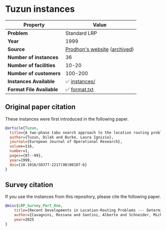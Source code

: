 # Tuzun instances

| Property    | Value |
| ----------- | ----- |
| **Problem** | Standard LRP |
| **Year**    | 1999 |
| **Source**  | [Prodhon's website](http://prodhonc.free.fr/Instances/instances_us.htm) ([archived](https://web.archive.org/web/20250131140029/http://prodhonc.free.fr/Instances/instances_us.htm)) |
| **Number of instances** | 36 |
| **Number of facilities** | 10-20 |
| **Number of customers** | 100-200 |
| **Instances Available** | ✅ [instances/](instances/) |
| **Format File Available** | ✅ [format.txt](format.txt) |

## Original paper citation

These instances were first introduced in the following paper.

```bib
@article{Tuzun,
  title={A two-phase tabu search approach to the location routing problem},
  author={Tuzun, Dilek and Burke, Laura Ignizio},
  journal={European Journal of Operational Research},
  volume=116,
  number=1,
  pages={87--99},
  year=1999,
  doi={10.1016/S0377-2217(98)00107-6}
}
```

## Survey citation

If you use the instances from this repository, please cite the following paper.

```bib
@misc{LRP_Survey_Part_One,
    title={Recent Developments in Location-Routing Problems --- Deterministic, single-echelon, single-objective, single-period problems},
    author={Cavagnini, Rossana and Santini, Alberto and Schneider, Michael},
    year=2025
}
```
